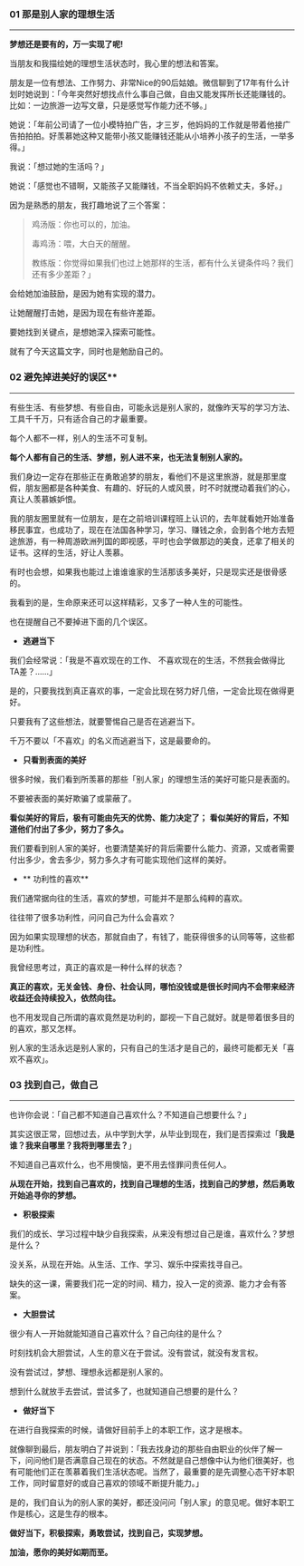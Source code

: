
### **01 那是别人家的理想生活**
***


**梦想还是要有的，万一实现了呢!**



当朋友和我描绘她的理想生活状态时，我心里的想法和答案。

朋友是一位有想法、工作努力、非常Nice的90后姑娘。微信聊到了17年有什么计划时她说到：「今年突然好想找点什么事自己做，自由又能发挥所长还能赚钱的。比如：一边旅游一边写文章，只是感觉写作能力还不够。」

她说：「年前公司请了一位小模特拍广告，才三岁，他妈妈的工作就是带着他接广告拍拍拍。好羡慕她这种又能带小孩又能赚钱还能从小培养小孩子的生活，一举多得。」

我说：「想过她的生活吗？」

她说：「感觉也不错啊，又能孩子又能赚钱，不当全职妈妈不依赖丈夫，多好。」

因为是熟悉的朋友，我打趣地说了三个答案：
>鸡汤版：你也可以的，加油。
> 
> 毒鸡汤：喂，大白天的醒醒。
> 
>教练版：你觉得如果我们也过上她那样的生活，都有什么关键条件吗？我们还有多少差距？」

会给她加油鼓励，是因为她有实现的潜力。

让她醒醒打击她，是因为现在有些许差距。

要她找到关键点，是想她深入探索可能性。

就有了今天这篇文字，同时也是勉励自己的。


### 02 避免掉进美好的误区**
***

有些生活、有些梦想、有些自由，可能永远是别人家的，就像昨天写的学习方法、工具千千万，只有适合自己的才最重要。

每个人都不一样，别人的生活不可复制。

**每个人都有自己的生活、梦想，别人进不来，也无法复制别人家的。**

我们身边一定存在那些正在勇敢追梦的朋友，看他们不是这里旅游，就是那里度假，朋友圈都是各种美食、有趣的、好玩的人或风景，时不时就搅动着我们的心，真让人羡慕嫉妒恨。

我的朋友圈里就有一位朋友，是在之前培训课程班上认识的，去年就看她开始准备移民事宜，也成功了，现在在法国各种学习，学习、赚钱之余，会到各个地方去短途旅游，有一种周游欧洲列国的即视感，平时也会学做那边的美食，还拿了相关的证书。这样的生活，好让人羡慕。

有时也会想，如果我也能过上谁谁谁家的生活那该多美好，只是现实还是很骨感的。

我看到的是，生命原来还可以这样精彩，又多了一种人生的可能性。

也在提醒自己不要掉进下面的几个误区。


- **逃避当下**

我们会经常说：「我是不喜欢现在的工作、 不喜欢现在的生活，不然我会做得比TA差？……」

是的，只要我找到真正喜欢的事，一定会比现在努力好几倍，一定会比现在做得更好。

只要我有了这些想法，就要警惕自己是否在逃避当下。

千万不要以「不喜欢」的名义而逃避当下，这是最要命的。


- **只看到表面的美好**

很多时候，我们看到所羡慕的那些「别人家」的理想生活的美好可能只是表面的。

不要被表面的美好欺骗了或蒙蔽了。

**看似美好的背后，极有可能由先天的优势、能力决定了；**
**看似美好的背后，不知道他们付出了多少，努力了多久。**

我们要看到别人家的美好，也要清楚美好的背后需要什么能力、资源，又或者需要付出多少，舍去多少，努力多久才有可能实现他们这样的美好。


- ** 功利性的喜欢**

我们通常据向往的生活，喜欢的梦想，可能并不是那么纯粹的喜欢。

往往带了很多功利性，问问自己为什么会喜欢？

因为如果实现理想的状态，那就自由了，有钱了，能获得很多的认同等等，这些都是功利性。

我曾经思考过，真正的喜欢是一种什么样的状态？

**真正的喜欢，无关金钱、身份、社会认同，哪怕没钱或是很长时间内不会带来经济收益还会持续投入，依然向往。**

也不用发现自己所谓的喜欢竟然是功利的，鄙视一下自己就好。就是带着很多目的的喜欢，那又怎样。

别人家的生活永远是别人家的，只有自己的生活才是自己的，最终可能都无关「喜欢不喜欢」。


### 03 找到自己，做自己
***

也许你会说：「自己都不知道自己喜欢什么？不知道自己想要什么？」

其实这很正常，回想过去，从中学到大学，从毕业到现在，我们是否探索过「**我是谁？我来自哪里？我将到哪里去？**」

不知道自己喜欢什么，也不用懊恼，更不用去怪罪问责任何人。

**从现在开始，找到自己喜欢的，找到自己理想的生活，找到自己的梦想，然后勇敢开始追寻你的梦想。**


- **积极探索**

我们的成长、学习过程中缺少自我探索，从来没有想过自己是谁，喜欢什么？梦想是什么？

没关系，从现在开始。从生活、工作、学习、娱乐中探索找寻自己。

缺失的这一课，需要我们花一定的时间、精力，投入一定的资源、能力才会有答案。


- **大胆尝试**

很少有人一开始就能知道自己喜欢什么？自己向往的是什么？

时刻找机会大胆尝试，人生的意义在于尝试。没有尝试，就没有发言权。

没有尝试过，梦想、理想永远都是别人家的。

想到什么就放手去尝试，尝试多了，也就知道自己想要的是什么？


- **做好当下**

在进行自我探索的时候，请做好目前手上的本职工作，这才是根本。

就像聊到最后，朋友明白了并说到：「我去找身边的那些自由职业的伙伴了解一下，问问他们是否满意自己现在的状态。不然就是自己想像中认为他们很美好，也有可能他们正在羡慕着我们生活状态呢。当然了，最重要的是先调整心态干好本职工作，同时留意好的或自己喜欢的领域不断提升能力。」

是的，我们自认为的别人家的美好，都还没问问「别人家」的意见呢。做好本职工作是核心，这是生存的根本。

**做好当下，积极探索，勇敢尝试，找到自己，实现梦想。**

**加油，愿你的美好如期而至。**


